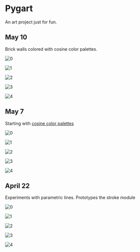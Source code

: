 # Pygart

An art project just for fun.

## May 10

Brick walls colored with cosine color palettes.

![0](https://imgur.com/iMHTa3P.png)

![1](https://imgur.com/yt5fJsP.png)

![2](https://imgur.com/bZBkyQ7.png)

![3](https://imgur.com/8XDxMKi.png)

![4](https://imgur.com/pS0ztZ2.png)

## May 7

Starting with [cosine color palettes](https://iquilezles.org/articles/palettes/)

![0](https://imgur.com/aEeAZ6B.png)

![1](https://imgur.com/fWXTxUp.png)

![2](https://imgur.com/bS9nYJU.png)

![3](https://imgur.com/Ypnh9ml.png)

![4](https://imgur.com/hUfa6pD.png)

## April 22

Experiments with parametric lines. Prototypes the stroke module

![0](https://imgur.com/r0IglTt.png)

![1](https://imgur.com/amIqkM0.png)

![2](https://imgur.com/ky38SOJ.png)

![3](https://imgur.com/uP2KgNr.png)

![4](https://imgur.com/tyG1Zg5.png)
